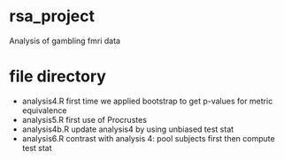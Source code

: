 # rsa_project
Analysis of gambling fmri data

# file directory

 * analysis4.R first time we applied bootstrap to get p-values for metric equivalence
 * analysis5.R first use of Procrustes
 * analysis4b.R update analysis4 by using unbiased test stat
 * analysis6.R contrast with analysis 4: pool subjects first then compute test stat